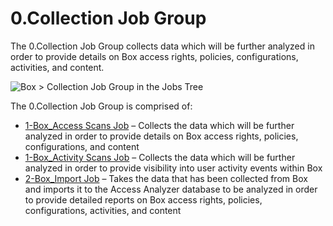 # 0.Collection Job Group

The 0.Collection Job Group collects data which will be further analyzed in order to provide details
on Box access rights, policies, configurations, activities, and content.

![Box > Collection Job Group in the Jobs Tree](/img/product_docs/accessanalyzer/12.0/admin/hostmanagement/jobstree.webp)

The 0.Collection Job Group is comprised of:

- [1-Box_Access Scans Job](/docs/accessanalyzer/12.0/solutions/box/collection/1-box_access_scans.md) – Collects the data which will be further analyzed
  in order to provide details on Box access rights, policies, configurations, and content
- [1-Box_Activity Scans Job](/docs/accessanalyzer/12.0/solutions/box/collection/1-box_activity_scans.md) – Collects the data which will be further
  analyzed in order to provide visibility into user activity events within Box
- [2-Box_Import Job](/docs/accessanalyzer/12.0/solutions/box/collection/2-box_import.md) – Takes the data that has been collected from Box and imports
  it to the Access Analyzer database to be analyzed in order to provide detailed reports on Box
  access rights, policies, configurations, activities, and content
